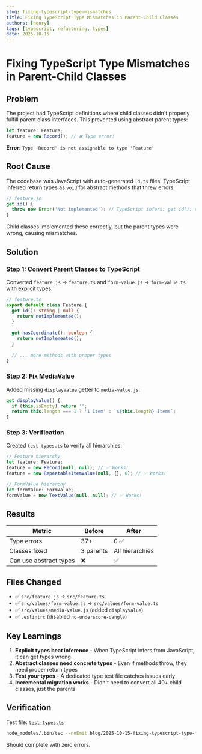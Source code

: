 ```yaml
---
slug: fixing-typescript-type-mismatches
title: Fixing TypeScript Type Mismatches in Parent-Child Classes
authors: [henry]
tags: [typescript, refactoring, types]
date: 2025-10-15
---
```


# Fixing TypeScript Type Mismatches in Parent-Child Classes

## Problem

The project had TypeScript definitions where child classes didn't properly fulfill parent class interfaces. This prevented using abstract parent types:

```typescript
let feature: Feature;
feature = new Record(); // ❌ Type error!
```

**Error:** `Type 'Record' is not assignable to type 'Feature'`

<!-- truncate -->

## Root Cause

The codebase was JavaScript with auto-generated `.d.ts` files. TypeScript inferred return types as `void` for abstract methods that threw errors:

```javascript
// feature.js
get id() {
  throw new Error('Not implemented'); // TypeScript infers: get id(): void
}
```

Child classes implemented these correctly, but the parent types were wrong, causing mismatches.

## Solution

### Step 1: Convert Parent Classes to TypeScript

Converted `feature.js` → `feature.ts` and `form-value.js` → `form-value.ts` with explicit types:

```typescript
// feature.ts
export default class Feature {
  get id(): string | null {
    return notImplemented();
  }
  
  get hasCoordinate(): boolean {
    return notImplemented();
  }
  
  // ... more methods with proper types
}
```

### Step 2: Fix MediaValue

Added missing `displayValue` getter to `media-value.js`:

```javascript
get displayValue() {
  if (this.isEmpty) return '';
  return this.length === 1 ? '1 Item' : `${this.length} Items`;
}
```

### Step 3: Verification

Created `test-types.ts` to verify all hierarchies:

```typescript
// Feature hierarchy
let feature: Feature;
feature = new Record(null, null); // ✅ Works!
feature = new RepeatableItemValue(null, {}, 0); // ✅ Works!

// FormValue hierarchy  
let formValue: FormValue;
formValue = new TextValue(null, null); // ✅ Works!
```

## Results

| Metric | Before | After |
|--------|--------|-------|
| Type errors | 37+ | 0 ✅ |
| Classes fixed | 3 parents | All hierarchies |
| Can use abstract types | ❌ | ✅ |

## Files Changed

- ✅ `src/feature.js` → `src/feature.ts`
- ✅ `src/values/form-value.js` → `src/values/form-value.ts`
- ✅ `src/values/media-value.js` (added `displayValue`)
- ✅ `.eslintrc` (disabled `no-underscore-dangle`)

## Key Learnings

1. **Explicit types beat inference** - When TypeScript infers from JavaScript, it can get types wrong
2. **Abstract classes need concrete types** - Even if methods throw, they need proper return types
3. **Test your types** - A dedicated type test file catches issues early
4. **Incremental migration works** - Didn't need to convert all 40+ child classes, just the parents

## Verification

Test file: [`test-types.ts`](./test-types.ts)

```bash
node_modules/.bin/tsc --noEmit blog/2025-10-15-fixing-typescript-type-mismatches/test-types.ts
```

Should complete with zero errors.
